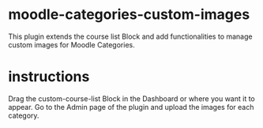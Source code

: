 # moodle-categories-custom-images

This plugin extends the course list Block and add functionalities to manage custom images for Moodle Categories. 

# instructions
Drag the custom-course-list Block in the Dashboard or where you want it to appear. 
Go to the Admin page of the plugin and upload the images for each category.
